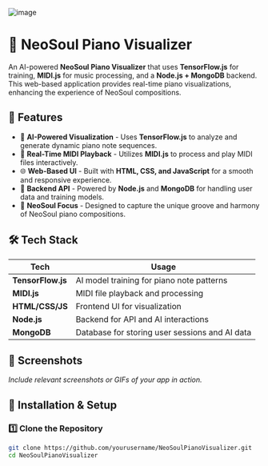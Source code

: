 ![image](https://github.com/user-attachments/assets/07d6a5ac-5bc8-450a-a86b-df0b237198b5)

# 🎹 NeoSoul Piano Visualizer

An AI-powered **NeoSoul Piano Visualizer** that uses **TensorFlow.js** for training, **MIDI.js** for music processing, and a **Node.js + MongoDB** backend. This web-based application provides real-time piano visualizations, enhancing the experience of NeoSoul compositions.

## 🌟 Features

- 🎼 **AI-Powered Visualization** - Uses **TensorFlow.js** to analyze and generate dynamic piano note sequences.
- 🎹 **Real-Time MIDI Playback** - Utilizes **MIDI.js** to process and play MIDI files interactively.
- 🌐 **Web-Based UI** - Built with **HTML, CSS, and JavaScript** for a smooth and responsive experience.
- 📡 **Backend API** - Powered by **Node.js** and **MongoDB** for handling user data and training models.
- 🚀 **NeoSoul Focus** - Designed to capture the unique groove and harmony of NeoSoul piano compositions.

## 🛠️ Tech Stack

| Tech          | Usage |
|--------------|--------------------------------|
| **TensorFlow.js** | AI model training for piano note patterns |
| **MIDI.js**  | MIDI file playback and processing |
| **HTML/CSS/JS** | Frontend UI for visualization |
| **Node.js**  | Backend for API and AI interactions |
| **MongoDB**  | Database for storing user sessions and AI data |

## 📸 Screenshots

_Include relevant screenshots or GIFs of your app in action._

## 🚀 Installation & Setup

### 1️⃣ Clone the Repository
```sh
git clone https://github.com/yourusername/NeoSoulPianoVisualizer.git
cd NeoSoulPianoVisualizer
